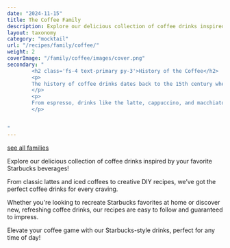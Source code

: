 ```yaml
---
date: "2024-11-15"
title: The Coffee Family
description: Explore our delicious collection of coffee drinks inspired by your favorite Starbucks beverages! 
layout: taxonomy
category: "mocktail"
url: "/recipes/family/coffee/"
weight: 2
coverImage: "/family/coffee/images/cover.png"
secondary: "
        <h2 class='fs-4 text-primary py-3'>History of the Coffee</h2>
        <p>
        The history of coffee drinks dates back to the 15th century when coffee was first brewed in Yemen. The beverage quickly spread across the Arabian Peninsula and reached Europe by the 17th century, where coffeehouses became popular social hubs. The earliest coffee drinks were simple brews, but over time, regional preferences and innovations led to a variety of coffee preparations. The espresso, invented in Italy in the early 1900s, revolutionized coffee-making by introducing high-pressure brewing methods. 
        </p>
        <p>
        From espresso, drinks like the latte, cappuccino, and macchiato emerged. In the 1990s, Starbucks popularized more complex coffee drinks globally, introducing flavored lattes, frappuccinos, and iced coffees, shaping the modern coffee culture we know today.
        </p>

      
"
---
```



<a href="/recipes/mocktails/" class="badge bg-success text-light text-decoration-none">see all families</a> 

Explore our delicious collection of coffee drinks inspired by your favorite Starbucks beverages! 

From classic lattes and iced coffees to creative DIY recipes, we’ve got the perfect coffee drinks for every craving. 

Whether you're looking to recreate Starbucks favorites at home or discover new, refreshing coffee drinks, our recipes are easy to follow and guaranteed to impress. 

Elevate your coffee game with our Starbucks-style drinks, perfect for any time of day!